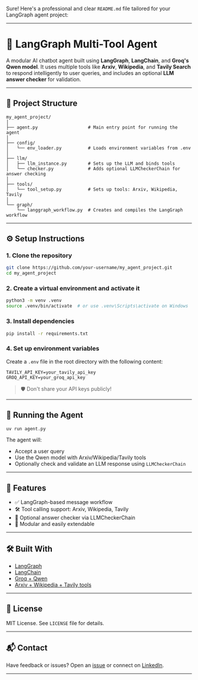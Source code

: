 Sure! Here's a professional and clear `README.md` file tailored for your LangGraph agent project:

---

# 🤖 LangGraph Multi-Tool Agent

A modular AI chatbot agent built using **LangGraph**, **LangChain**, and **Groq's Qwen model**. It uses multiple tools like **Arxiv**, **Wikipedia**, and **Tavily Search** to respond intelligently to user queries, and includes an optional **LLM answer checker** for validation.

---

## 📁 Project Structure

```
my_agent_project/
│
├── agent.py                   # Main entry point for running the agent
│
├── config/
│   └── env_loader.py          # Loads environment variables from .env
│
├── llm/
│   ├── llm_instance.py        # Sets up the LLM and binds tools
│   └── checker.py             # Adds optional LLMCheckerChain for answer checking
│
├── tools/
│   └── tool_setup.py          # Sets up tools: Arxiv, Wikipedia, Tavily
│
└── graph/
    └── langgraph_workflow.py  # Creates and compiles the LangGraph workflow
```

---

## ⚙️ Setup Instructions

### 1. Clone the repository

```bash
git clone https://github.com/your-username/my_agent_project.git
cd my_agent_project
```

### 2. Create a virtual environment and activate it

```bash
python3 -m venv .venv
source .venv/bin/activate  # or use .venv\Scripts\activate on Windows
```

### 3. Install dependencies

```bash
pip install -r requirements.txt
```

### 4. Set up environment variables

Create a `.env` file in the root directory with the following content:

```
TAVILY_API_KEY=your_tavily_api_key
GROQ_API_KEY=your_groq_api_key
```

> 🛡️ Don't share your API keys publicly!

---

## 🚀 Running the Agent

```bash
uv run agent.py
```

The agent will:

* Accept a user query
* Use the Qwen model with Arxiv/Wikipedia/Tavily tools
* Optionally check and validate an LLM response using `LLMCheckerChain`

---

## 🧠 Features

* ✅ LangGraph-based message workflow
* 🛠 Tool calling support: Arxiv, Wikipedia, Tavily
* 🧪 Optional answer checker via LLMCheckerChain
* 🔌 Modular and easily extendable

---

## 🛠 Built With

* [LangGraph](https://github.com/langchain-ai/langgraph)
* [LangChain](https://github.com/langchain-ai/langchain)
* [Groq + Qwen](https://console.groq.com/)
* [Arxiv + Wikipedia + Tavily tools](https://python.langchain.com/docs/integrations/tools/)

---

## 📄 License

MIT License. See `LICENSE` file for details.

---

## 📬 Contact

Have feedback or issues? Open an [issue](https://github.com/your-username/my_agent_project/issues) or connect on [LinkedIn](https://linkedin.com/in/your-profile).

---

